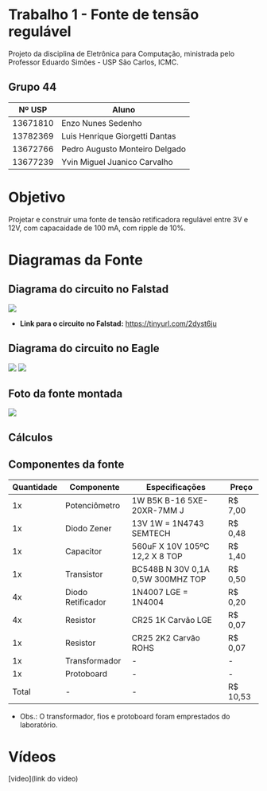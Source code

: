 # Trabalho 1 - Fonte de tensão regulável
Projeto da disciplina de Eletrônica para Computação, ministrada pelo Professor Eduardo Simões - USP São Carlos, ICMC.


## Grupo 44
|  Nº USP  |  Aluno  |
|---|---|
| 13671810 | Enzo Nunes Sedenho | 
| 13782369 | Luis Henrique Giorgetti Dantas | 
| 13672766 | Pedro Augusto Monteiro Delgado | 
| 13677239 | Yvin Miguel Juanico Carvalho | 

# Objetivo
Projetar e construir uma fonte de tensão retificadora regulável entre 3V e 12V, com capacaidade de 100 mA, com ripple de 10%. 

# Diagramas da Fonte


## Diagrama do circuito no Falstad

<img src="https://i.imgur.com/pRqMGCU.png">

* **Link para o circuito no Falstad:** https://tinyurl.com/2dyst6ju


## Diagrama do circuito no Eagle

<img src="https://i.imgur.com/pnylql7.jpg">

<img src="https://i.imgur.com/MLAnHvz.png"> 


## Foto da fonte montada

<img src="https://i.imgur.com/qI4lcMk.jpg">

## Cálculos


## Componentes da fonte

|  Quantidade  |  Componente  |  Especificações  |  Preço  |
|---|---|---|---|
| 1x | Potenciômetro | 1W B5K B-16 5XE-20XR-7MM J | R$ 7,00 |
| 1x | Diodo Zener | 13V 1W = 1N4743 SEMTECH | R$ 0,48 |
| 1x | Capacitor | 560uF X 10V 105ºC 12,2 X 8 TOP | R$ 1,40 |
| 1x | Transistor |  BC548B N 30V 0,1A 0,5W 300MHZ TOP | R$ 0,50 |
| 4x | Diodo Retificador | 1N4007 LGE = 1N4004 | R$ 0,20 |
| 4x | Resistor | CR25 1K Carvão LGE | R$ 0,07 |
| 1x | Resistor | CR25 2K2 Carvão ROHS | R$ 0,07 |
| 1x | Transformador | - | - |
| 1x | Protoboard | - | - |
| Total | - | - | R$ 10,53 |

* Obs.: O transformador, fios e protoboard foram emprestados do laboratório.


# Vídeos 
[video](link do video)
